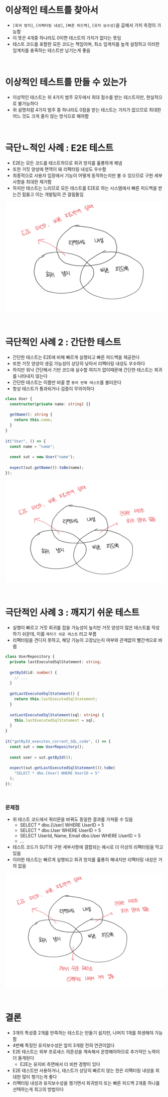 # 이상적인 테스트를 찾아서

- `[회귀 방지]`, `[리팩터링 내성]`, `[빠른 피드백]`, `[유지 보수성]`을 곱해서 가치 측정이 가능함
- 이 뜻은 4개중 하나라도 0이면 테스트의 가치가 없다는 뜻임
- 테스트 코드를 포함한 모든 코드는 책임이며, 최소 임계치를 높게 설정하고 이러한 임계치를 충족하는 테스트만 남기는게 좋음

<br>

# 이상적인 테스트를 만들 수 있는가

- 이상적인 테스트는 위 4가지 범주 모두에서 최대 점수를 받는 테스트지만, 현실적으로 불가능하다
- 위 설명처럼 4가지 범주 중 하나라도 0점을 받는 테스트는 가치가 없으므로 최대한 어느 것도 크게 줄지 않는 방식으로 해야함

<br>

# 극단ㄴ적인 사례 : E2E 테스트

- E2E는 모든 코드를 테스트하므로 회귀 방지를 휼룡하게 해냄
- 또한 거짓 양성에 면역이 돼 리팩터링 내성도 우수함
- 최종적으로 사용자 입장에서 기능이 어떻게 동작하는지만 볼 수 있으므로 구현 세부 사항을 최대한 제거함
- 하지만 테스트는 느리므로 모든 테스트를 E2E로 하는 시스템에서 빠른 피드백을 받는건 힘들고 이는 개발팀의 큰 걸림돌임

![alt text](image-2.png)

<br>

# 극단적인 사례 2 : 간단한 테스트

- 간단한 테스트는 E2E에 비해 빠르게 실행되고 빠른 피드백을 제공한다
- 또한 거짓 양성이 생길 가능성이 상당히 낮아서 리팩터링 내성도 우수하다
- 하지만 워낙 간단해서 기반 코드에 실수할 여지가 없이때문에 간단한 테스트는 회귀를 나타내지 않는다
- 간단한 테스트는 이름만 바꿀 뿐 `동어 반복 테스트`를 불러온다
- 항상 테스트가 통과되거나 검증이 무의미하다

```ts
class User {
  constructor(private name: string) {}

  getName(): string {
    return this.name;
  }
}

it("User", () => {
  const name = "name";

  const sut = new User("name");

  expect(sut.getName()).toBe(name);
});
```

![alt text](image-3.png)

<br>

# 극단적인 사례 3 : 깨지기 쉬운 테스트

- 실행이 빠르고 거짓 회귀를 잡을 가능성이 높지만 거짓 양성이 많은 테스트를 작성하기 쉬운데, 이를 `깨지기 쉬운 테스트` 라고 부름
- 리팩터링을 견디지 못하고, 해당 기능이 고장났는지 여부와 관계없이 빨간색으로 바뀜

```ts
class UserRepository {
  private lastExecutedSqlStatement: string;

  getById(id: number) {
    // ...
  }

  getLastExecutedSqlStatement() {
    return this.lastExecutedSqlStatement;
  }

  setLastExecutedSqlStatement(sql: string) {
    this.lastExecutedSqlStatement = sql;
  }
}

it("getById_executes_corrent_SQL_code", () => {
  const sut = new UserRepository();

  const user = sut.getById(5);

  expect(sut.getLastExecutedSqlStatement()).toBe(
    "SELECT * dbo.[User] WHERE UserID = 5"
  );
});
```

<br>

### 문제점

- 위 테스트 코드에서 쿼리문을 바꿔도 동일한 결과를 가져올 수 있음
  - SELECT \* dbo.[User] WHERE UserID = 5
  - SELECT \* dbo.User WHERE UserID = 5
  - SELECT UserId, Name, Email dbo.User WHERE UserID = 5
  - ...
- 테스트 코드가 SUT의 구현 세부사항에 결합되는 예시로 더 이상의 리팩터링을 막고있음
- 이러한 테스트는 빠르게 실행되고 회귀 방지를 휼룡히 해내지만 리팩터링 내성은 거의 없음

![alt text](image-4.png)

<br>

# 결론

- 3개의 특성중 2개를 만족하는 테스트는 만들기 쉽지만, 나머지 1개를 희생해야 가능함
- 4번째 특징인 유지보수성은 앞의 3개랑 전혀 연관이없다
- E2E 테스트는 외부 프로세스 의존성을 계속해서 운영해야하므로 추가적인 노력이 더 들게된다
  - E2E는 유지비 측면에서 더 비싼 경향이 있다
- E2E 테스트만 사용하거나, 테스트가 상당히 빠르지 않는 한은 리팩터링 내성을 최대한 많이 챙기는게 좋다
- 리팩터링 내성과 유지보수성을 챙기면서 회귀방지 또는 빠른 피드백 2개중 하나를 선택하는게 최고의 방법이다
